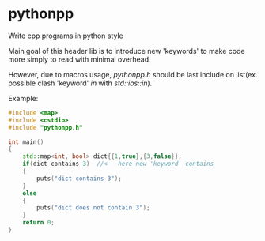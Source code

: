 # pythonpp
Write cpp programs in python style

Main goal of this header lib is to introduce new 'keywords' to make code more simply to read with minimal overhead.

However, due to macros usage, _pythonpp.h_ should be last include on list(ex. possible clash 'keyword' _in_ with _std::ios::in_).

Example:

```cpp
#include <map>
#include <cstdio>
#include "pythonpp.h"

int main()
{
    std::map<int, bool> dict{{1,true},{3,false}};
    if(dict contains 3)  //<-- here new 'keyword' contains
    {
        puts("dict contains 3");
    }
    else
    {
        puts("dict does not contain 3");
    }
    return 0;
}

